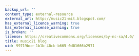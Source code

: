 ```yaml
---
backup_url: ''
content_type: external-resource
external_url: http://music21-mit.blogspot.com/
has_external_licence_warning: true
has_external_license_warning: true
is_broken: ''
license: https://creativecommons.org/licenses/by-nc-sa/4.0/
title: music21 blog
uid: 99719bce-1b1b-40cb-b665-0d01666b2971
---
```

